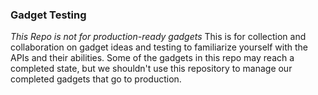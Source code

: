 ### Gadget Testing
*This Repo is not for production-ready gadgets*
This is for collection and collaboration on gadget ideas and testing to familiarize yourself with the APIs and their abilities.
Some of the gadgets in this repo may reach a completed state, but we shouldn't use this repository to manage our completed gadgets that go to production.
